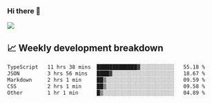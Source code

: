 ### Hi there 👋
<img align="center" src="https://github-readme-stats.vercel.app/api?username=Tumao727&show_icons=true&hide_title=true&theme=dracula" />


## 📈 Weekly development breakdown
<!--START_SECTION:waka-->

```txt
TypeScript   11 hrs 38 mins  █████████████▓░░░░░░░░░░░   55.18 %
JSON         3 hrs 56 mins   ████▓░░░░░░░░░░░░░░░░░░░░   18.67 %
Markdown     2 hrs 1 min     ██▒░░░░░░░░░░░░░░░░░░░░░░   09.59 %
CSS          2 hrs 1 min     ██▒░░░░░░░░░░░░░░░░░░░░░░   09.58 %
Other        1 hr 1 min      █▒░░░░░░░░░░░░░░░░░░░░░░░   04.89 %
```

<!--END_SECTION:waka-->